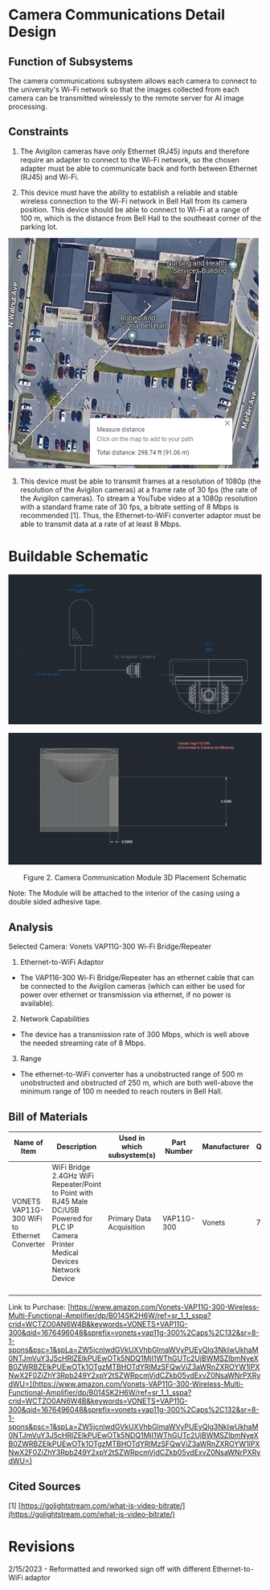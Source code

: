 # Camera Communications Detail Design

## Function of Subsystems

The camera communications subsystem allows each camera to connect to the university's Wi-Fi network so that the images collected from each camera can be transmitted wirelessly to the remote server for AI image processing.

## Constraints

1. The Avigilon cameras have only Ethernet (RJ45) inputs and therefore require an adapter to connect to the Wi-Fi network, so the chosen adapter must be able to communicate back and forth between Ethernet (RJ45) and Wi-Fi.

2. This device must have the ability to establish a reliable and stable wireless connection to the Wi-Fi network in Bell Hall from its camera position. This device should be able to connect to Wi-Fi at a range of 100 m, which is the distance from Bell Hall to the southeast corner of the parking lot.

 ![Figure 1. Distance Measurement between Cameras and Building](../Images/distanceparkinglot.png)

3. This device must be able to transmit frames at a resolution of 1080p (the resolution of the Avigilon cameras) at a frame rate of 30 fps (the rate of the Avigilon cameras). To stream a YouTube video at a 1080p resolution with a standard frame rate of 30 fps, a bitrate setting of 8 Mbps is recommended [1]. Thus, the Ethernet-to-WiFi converter adaptor must be able to transmit data at a rate of at least 8 Mbps.

# Buildable Schematic

![Wiring diagram for the networking device](../Images/Camera_Comm_wiring.png)

![Figure 2. Camera Communications 3D Schematic](../3D&#32;Models/CameraComm3D.PNG)
<div align="center"> Figure 2. Camera Communication Module 3D Placement Schematic 
<br />
<div align="left">

Note: The Module will be attached to the interior of the casing using a double sided adhesive tape. 

## Analysis

Selected Camera: Vonets VAP11G-300 Wi-Fi Bridge/Repeater

1. Ethernet-to-WiFi Adaptor
  - The VAP116-300 Wi-Fi Bridge/Repeater has an ethernet cable that can be connected to the Avigilon cameras (which can either be used for power over ethernet or transmission via ethernet, if no power is available).

2. Network Capabilities
  - The device has a transmission rate of 300 Mbps, which is well above the needed streaming rate of 8 Mbps.

3. Range
  - The ethernet-to-WiFi converter has a unobstructed range of 500 m unobstructed and obstructed of 250 m, which are both well-above the minimum range of 100 m needed to reach routers in Bell Hall.

## Bill of Materials

| Name of Item | Description | Used in which subsystem(s) | Part Number | Manufacturer | Quantity | Unit Price | Total |
| ------------ | ----------- | -------------------------- | ----------- | ------------ | -------- | ---------- | ----- |
| VONETS VAP11G-300 WiFi to Ethernet Converter | WiFi Bridge 2.4GHz WiFi Repeater/Point to Point with RJ45 Male DC/USB Powered for PLC IP Camera Printer Medical Devices Network Device | Primary Data Acquisition | VAP11G-300 | Vonets | 7 | $25.98 | $25.98 |
| | | | | | | | **$181.86** |

Link to Purchase: [https://www.amazon.com/Vonets-VAP11G-300-Wireless-Multi-Functional-Amplifier/dp/B014SK2H6W/ref=sr_1_1_sspa?crid=WCTZO0AN6W4B&keywords=VONETS+VAP11G-300&qid=1676496048&sprefix=vonets+vap11g-300%2Caps%2C132&sr=8-1-spons&psc=1&spLa=ZW5jcnlwdGVkUXVhbGlmaWVyPUEyQlg3NkIwUkhaM0NTJmVuY3J5cHRlZElkPUEwOTk5NDQ1MjI1WThGUTc2UjBWMSZlbmNyeXB0ZWRBZElkPUEwOTk1OTgzMTBHOTdYRlMzSFQwViZ3aWRnZXROYW1lPXNwX2F0ZiZhY3Rpb249Y2xpY2tSZWRpcmVjdCZkb05vdExvZ0NsaWNrPXRydWU=](https://www.amazon.com/Vonets-VAP11G-300-Wireless-Multi-Functional-Amplifier/dp/B014SK2H6W/ref=sr_1_1_sspa?crid=WCTZO0AN6W4B&keywords=VONETS+VAP11G-300&qid=1676496048&sprefix=vonets+vap11g-300%2Caps%2C132&sr=8-1-spons&psc=1&spLa=ZW5jcnlwdGVkUXVhbGlmaWVyPUEyQlg3NkIwUkhaM0NTJmVuY3J5cHRlZElkPUEwOTk5NDQ1MjI1WThGUTc2UjBWMSZlbmNyeXB0ZWRBZElkPUEwOTk1OTgzMTBHOTdYRlMzSFQwViZ3aWRnZXROYW1lPXNwX2F0ZiZhY3Rpb249Y2xpY2tSZWRpcmVjdCZkb05vdExvZ0NsaWNrPXRydWU=)

## Cited Sources

[1] [https://golightstream.com/what-is-video-bitrate/](https://golightstream.com/what-is-video-bitrate/)

# Revisions

2/15/2023 - Reformatted and reworked sign off with different Ethernet-to-WiFi adaptor
